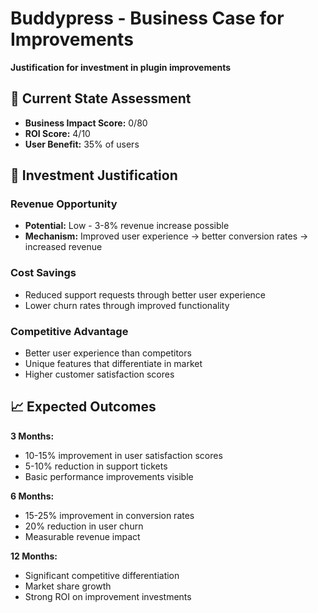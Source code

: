 # Buddypress - Business Case for Improvements
**Justification for investment in plugin improvements**

## 💼 Current State Assessment
- **Business Impact Score:** 0/80
- **ROI Score:** 4/10
- **User Benefit:** 35% of users

## 🎯 Investment Justification
### Revenue Opportunity
- **Potential:** Low - 3-8% revenue increase possible
- **Mechanism:** Improved user experience → better conversion rates → increased revenue

### Cost Savings
- Reduced support requests through better user experience
- Lower churn rates through improved functionality

### Competitive Advantage
- Better user experience than competitors
- Unique features that differentiate in market
- Higher customer satisfaction scores

## 📈 Expected Outcomes
**3 Months:**
- 10-15% improvement in user satisfaction scores
- 5-10% reduction in support tickets
- Basic performance improvements visible

**6 Months:**
- 15-25% improvement in conversion rates
- 20% reduction in user churn
- Measurable revenue impact

**12 Months:**
- Significant competitive differentiation
- Market share growth
- Strong ROI on improvement investments
